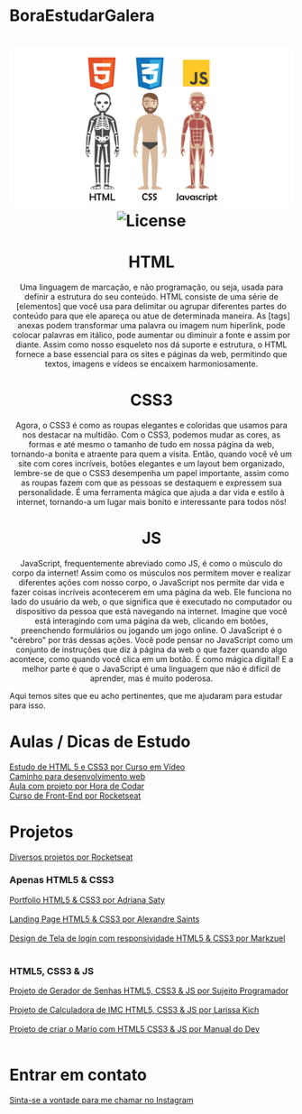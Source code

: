 # BoraEstudarGalera

<h1 align="center">
  <img src="./welcome.png" alt=HTML CSS JS Analogy" />
  <img alt="License" src="https://img.shields.io/static/v1?label=license&message=MIT&color=49AA26&labelColor=000000">
</h1>

<h1 align="center"> HTML </h1>
<p align="center"> Uma linguagem de marcação, e não programação, ou seja, usada para definir a estrutura do seu conteúdo. HTML consiste de uma série de [elementos] que você usa para delimitar ou agrupar diferentes partes do conteúdo para que ele apareça ou atue de determinada maneira. As [tags] anexas podem transformar uma palavra ou imagem num hiperlink, pode colocar palavras em itálico, pode aumentar ou diminuir a fonte e assim por diante.
Assim como nosso esqueleto nos dá suporte e estrutura, o HTML fornece a base essencial para os sites e páginas da web, permitindo que textos, imagens e vídeos se encaixem harmoniosamente. </p>


<h1 align="center"> CSS3 </h1>
<p align="center"> Agora, o CSS3 é como as roupas elegantes e coloridas que usamos para nos destacar na multidão. Com o CSS3, podemos mudar as cores, as formas e até mesmo o tamanho de tudo em nossa página da web, tornando-a bonita e atraente para quem a visita.
Então, quando você vê um site com cores incríveis, botões elegantes e um layout bem organizado, lembre-se de que o CSS3 desempenha um papel importante, assim como as roupas fazem com que as pessoas se destaquem e expressem sua personalidade. É uma ferramenta mágica que ajuda a dar vida e estilo à internet, tornando-a um lugar mais bonito e interessante para todos nós! </p>


<h1 align="center"> JS </h1>
<p align="center"> JavaScript, frequentemente abreviado como JS, é como o músculo do corpo da internet! Assim como os músculos nos permitem mover e realizar diferentes ações com nosso corpo, o JavaScript nos permite dar vida e fazer coisas incríveis acontecerem em uma página da web.
Ele funciona no lado do usuário da web, o que significa que é executado no computador ou dispositivo da pessoa que está navegando na internet. Imagine que você está interagindo com uma página da web, clicando em botões, preenchendo formulários ou jogando um jogo online. O JavaScript é o "cérebro" por trás dessas ações.
Você pode pensar no JavaScript como um conjunto de instruções que diz à página da web o que fazer quando algo acontece, como quando você clica em um botão. É como mágica digital! E a melhor parte é que o JavaScript é uma linguagem que não é difícil de aprender, mas é muito poderosa.
</p>

Aqui temos sites que eu acho pertinentes, que me ajudaram para estudar para isso.

# Aulas / Dicas de Estudo
[Estudo de HTML 5 e CSS3 por Curso em Vídeo](https://youtube.com/playlist?list=PLHz_AreHm4dkZ9-atkcmcBaMZdmLHft8n&si=h8U_FWOTycdp0yFv) 
<br>
[Caminho para desenvolvimento web](https://youtu.be/naZDkZukB-g?si=-Qfz_OxusaRGRD3J) 
<br>
[Aula com projeto por Hora de Codar](https://youtu.be/yvCAX68TJMc?si=iclZ7rg99Yg7o40h) 
<br>
[Curso de Front-End por Rocketseat](https://www.rocketseat.com.br/discover) 
<br>

# Projetos

[Diversos projetos por Rocketseat](https://youtube.com/playlist?list=PL85ITvJ7FLohTZv9cC5-PrZ39Q3cugWqp&si=dXJQRFuq1friCIKU) 
<br>

### Apenas HTML5 & CSS3

[Portfolio HTML5 & CSS3 por Adriana Saty](https://youtu.be/n_Etdr7Dbjs)  
<br>
[Landing Page HTML5 & CSS3 por Alexandre Saints](https://youtu.be/edDCEK5QWE8)  
<br>
[Design de Tela de login com responsividade HTML5 & CSS3 por Markzuel](https://youtu.be/69-WfrVBli8)  
<br>

### HTML5, CSS3 & JS
[Projeto de Gerador de Senhas HTML5, CSS3 & JS por Sujeito Programador](https://www.youtube.com/watch?v=i6t2jaRxos4)  
<br>
[Projeto de Calculadora de IMC HTML5, CSS3 & JS por Larissa Kich](https://youtu.be/UBYqkpsafyI)  
<br>
[Projeto de criar o Mario com HTML5 CSS3 & JS por Manual do Dev](https://www.youtube.com/watch?v=r9buAwVBDhA&t=194s&pp=ygURcHJvamV0byBmcm9udC1lbmQ%3D)  
<br>

# Entrar em contato
[Sinta-se a vontade para me chamar no Instagram](https://www.instagram.com/devduque/)
